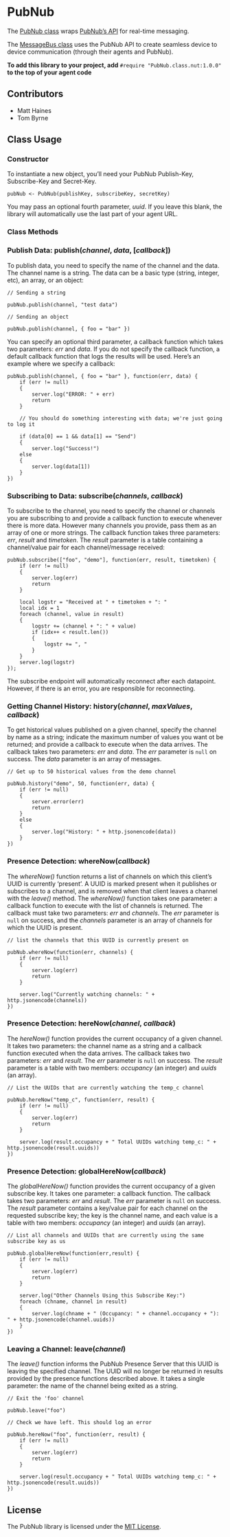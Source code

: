 # PubNub

The [PubNub class](./PubNub.class.nut) wraps [PubNub’s API](http://www.pubnub.com/) for real-time messaging.

The [MessageBus class](./MessageBus) uses the PubNub API to create seamless device to device communication (through their agents and PubNub).

**To add this library to your project, add** `#require "PubNub.class.nut:1.0.0"` **to the top of your agent code**

## Contributors

- Matt Haines
- Tom Byrne

## Class Usage

### Constructor

To instantiate a new object, you’ll need your PubNub Publish-Key, Subscribe-Key and Secret-Key.

```squirrel
pubNub <- PubNub(publishKey, subscribeKey, secretKey)
```

You may pass an optional fourth parameter, *uuid*. If you leave this blank, the library will automatically use the last part of your agent URL.

### Class Methods

### Publish Data: publish(*channel*, *data*, [*callback*])

To publish data, you need to specify the name of the channel and the data. The channel name is a string. The data can be a basic type (string, integer, etc), an array, or an object:

```squirrel
// Sending a string

pubNub.publish(channel, "test data")

// Sending an object

pubNub.publish(channel, { foo = "bar" })
```

You can specify an optional third parameter, a callback function which takes two parameters: *err* and *data*. If you do not specify the callback function, a default callback function that logs the results will be used. Here’s an example where we specify a callback:

```squirrel
pubNub.publish(channel, { foo = "bar" }, function(err, data) {
	if (err != null) 
	{
		server.log("ERROR: " + err)
		return
	}

	// You should do something interesting with data; we're just going to log it
	
	if (data[0] == 1 && data[1] == "Send") 
	{
		server.log("Success!")
	else 
	{
		server.log(data[1])
	}
})
```

### Subscribing to Data: subscribe(*channels*, *callback*)

To subscribe to the channel, you need to specify the channel or channels you are subscribing to and provide a callback function to execute whenever there is more data. However many channels you provide, pass them as an array of one or more strings. The callback function takes three parameters: *err*, *result* and *timetoken*. The *result* parameter is a table containing a channel/value pair for each channel/message received:

```squirrel
pubNub.subscribe(["foo", "demo"], function(err, result, timetoken) {
    if (err != null) 
    {
        server.log(err)
        return
    }

    local logstr = "Received at " + timetoken + ": "
    local idx = 1
    foreach (channel, value in result)
    {
        logstr += (channel + ": " + value)
        if (idx++ < result.len())
        {
            logstr += ", "
        }
    }
    server.log(logstr)
});
```

The subscribe endpoint will automatically reconnect after each datapoint. However, if there is an error, you are responsible for reconnecting.

### Getting Channel History: history(*channel*, *maxValues*, *callback*)

To get historical values published on a given channel, specify the channel by name as a string; indicate the maximum number of values you want ot be returned; and provide a callback to execute when the data arrives. The callback takes two parameters: *err* and *data*. The *err* parameter is `null` on success. The *data* parameter is an array of messages.

```squirrel
// Get up to 50 historical values from the demo channel

pubNub.history("demo", 50, function(err, data) {
    if (err != null) 
    {
        server.error(err)
        return
    } 
    else 
    {
        server.log("History: " + http.jsonencode(data))
    }
})
```

### Presence Detection: whereNow(*callback*)

The *whereNow()* function returns a list of channels on which this client’s UUID is currently ‘present’. A UUID is marked present when it publishes or subscribes to a channel, and is removed when that client leaves a channel with the *leave()* method. The *whereNow()* function takes one parameter: a callback function to execute with the list of channels is returned. The callback must take two parameters: *err* and *channels*. The *err* parameter is `null` on success, and the *channels* parameter is an array of channels for which the UUID is present.

```squirrel
// list the channels that this UUID is currently present on

pubNub.whereNow(function(err, channels) {
    if (err != null) 
    {
        server.log(err)
        return
    }
    
    server.log("Currently watching channels: " + http.jsonencode(channels))
})
```

### Presence Detection: hereNow(*channel*, *callback*)

The *hereNow()* function provides the current occupancy of a given channel. It takes two parameters: the channel name as a string and a callback function executed when the data arrives. The callback takes two parameters: *err* and *result*. The *err* parameter is `null` on success. The *result* parameter is a table with two members: *occupancy* (an integer) and *uuids* (an array).

```squirrel
// List the UUIDs that are currently watching the temp_c channel

pubNub.hereNow("temp_c", function(err, result) {
    if (err != null) 
    {
        server.log(err)
        return
    }
    
    server.log(result.occupancy + " Total UUIDs watching temp_c: " + http.jsonencode(result.uuids))
})
```

### Presence Detection: globalHereNow(*callback*)

The *globalHereNow()* function provides the current occupancy of a given subscribe key. It takes one parameter: a callback function. The callback takes two parameters: *err* and *result*. The *err* parameter is `null` on success. The *result* parameter contains a key/value pair for each channel on the requested subscribe key; the key is the channel name, and each value is a table with two members: *occupancy* (an integer) and *uuids* (an array).

```squirrel
// List all channels and UUIDs that are currently using the same subscribe key as us

pubNub.globalHereNow(function(err,result) {
    if (err != null) 
    {
        server.log(err)
        return
    }
    
    server.log("Other Channels Using this Subscribe Key:")
    foreach (chname, channel in result) 
    {
        server.log(chname + " (Occupancy: " + channel.occupancy + "): " + http.jsonencode(channel.uuids))
    }
})
```

### Leaving a Channel: leave(*channel*)

The *leave()* function informs the PubNub Presence Server that this UUID is leaving the specified channel. The UUID will no longer be returned in results provided by the presence functions described above. It takes a single parameter: the name of the channel being exited as a string.

```squirrel
// Exit the 'foo' channel

pubNub.leave("foo")

// Check we have left. This should log an error

pubNub.hereNow("foo", function(err, result) {
    if (err != null)
    {
    	server.log(err)
    	return
    }
    
    server.log(result.occupancy + " Total UUIDs watching temp_c: " + http.jsonencode(result.uuids))
})
```

## License

The PubNub library is licensed under the [MIT License](./LICENSE).
